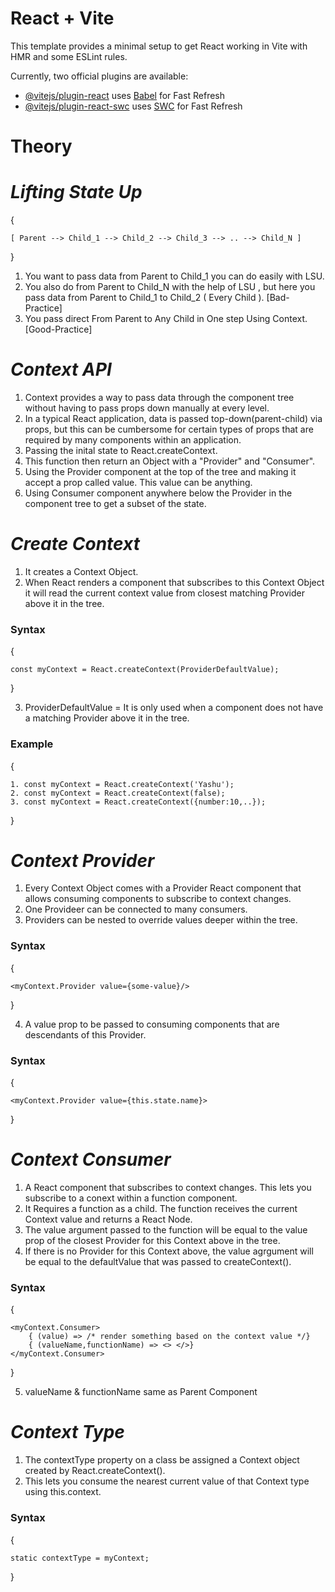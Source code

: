 # React + Vite

This template provides a minimal setup to get React working in Vite with HMR and some ESLint rules.

Currently, two official plugins are available:

- [@vitejs/plugin-react](https://github.com/vitejs/vite-plugin-react/blob/main/packages/plugin-react/README.md) uses [Babel](https://babeljs.io/) for Fast Refresh
- [@vitejs/plugin-react-swc](https://github.com/vitejs/vite-plugin-react-swc) uses [SWC](https://swc.rs/) for Fast Refresh


# Theory

# _Lifting State Up_

{

    [ Parent --> Child_1 --> Child_2 --> Child_3 --> .. --> Child_N ]
}

1. You want to pass data from Parent to Child_1 you can do easily with LSU.
2. You also do from Parent to Child_N with the help of LSU , but here you pass data from Parent to Child_1 to Child_2 ( Every Child ). [Bad-Practice]
3. You pass direct From Parent to Any Child in One step Using Context. [Good-Practice]

# _Context API_

1. Context provides a way to pass data through the component tree without having to pass props down manually at every level.
2. In a typical React application, data is passed top-down(parent-child) via props, but this can be cumbersome for certain types of props that are required by many components within an application.
3. Passing the inital state to React.createContext. 
4. This function then return an Object with a "Provider" and "Consumer".
5. Using the Provider component at the top of the tree and making it accept a prop called value. This value can be anything.
6. Using Consumer component anywhere below the Provider in the component tree to get a subset of the state.

# _Create Context_

1. It creates a Context Object.
2. When React renders a component that subscribes to this Context Object it will read the current context value from closest matching Provider above it in the tree.

<h3>Syntax</h3>
{

    const myContext = React.createContext(ProviderDefaultValue);
}

3. ProviderDefaultValue = It is only used when a component does not have a matching Provider above it in the tree.

<h3>Example</h3>
{

    1. const myContext = React.createContext('Yashu');
    2. const myContext = React.createContext(false);
    3. const myContext = React.createContext({number:10,..});
}

# _Context Provider_

1. Every Context Object comes with a Provider React component that allows consuming components to subscribe to context changes.
2. One Provideer can be connected to many consumers.
3. Providers can be nested to override values deeper within the tree.

<h3>Syntax</h3>
{

    <myContext.Provider value={some-value}/>
}

4. A value prop to be passed to consuming components that are descendants of this Provider.

<h3>Syntax</h3>
{

    <myContext.Provider value={this.state.name}>
}

# _Context Consumer_

1. A React component that subscribes to context changes. This lets you subscribe to a conext within a function component.
2. It Requires a function as a child. The function receives the current Context value and returns a React Node.
3. The value  argument passed to the function will be equal to the value prop of the closest Provider for this Context above in the tree.
4. If there is no Provider for this Context above, the value agrgument will be equal to the defaultValue that was passed to createContext().

<h3>Syntax</h3>
{

    <myContext.Consumer>
        { (value) => /* render something based on the context value */}
        { (valueName,functionName) => <> </>}
    </myContext.Consumer>       
}

5. valueName & functionName same as Parent Component 

# _Context Type_

1. The contextType property on a class be assigned a Context object created by React.createContext().
2. This lets you consume the nearest current value of that Context type using this.context.

<h3>Syntax</h3>
{

    static contextType = myContext;
}
